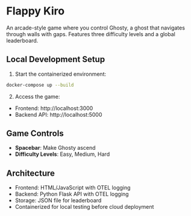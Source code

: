 # Flappy Kiro

An arcade-style game where you control Ghosty, a ghost that navigates through walls with gaps. Features three difficulty levels and a global leaderboard.

## Local Development Setup

1. Start the containerized environment:
```bash
docker-compose up --build
```

2. Access the game:
- Frontend: http://localhost:3000
- Backend API: http://localhost:5000

## Game Controls
- **Spacebar**: Make Ghosty ascend
- **Difficulty Levels**: Easy, Medium, Hard

## Architecture
- Frontend: HTML/JavaScript with OTEL logging
- Backend: Python Flask API with OTEL logging
- Storage: JSON file for leaderboard
- Containerized for local testing before cloud deployment